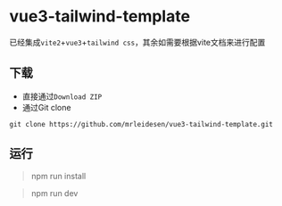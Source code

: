 # vue3-tailwind-template
已经集成`vite2`+`vue3`+`tailwind css`，其余如需要根据vite文档来进行配置

## 下载
* 直接通过`Download ZIP`
* 通过Git clone
```
git clone https://github.com/mrleidesen/vue3-tailwind-template.git
```

## 运行
> npm run install  

> npm run dev
